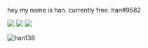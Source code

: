hey my name is han.
currently free.
han#9582

![](https://raw.githubusercontent.com/han138/github-profile-summary/master/profile-summary-card-output/dracula/0-profile-details.svg)
![](https://raw.githubusercontent.com/han138/github-profile-summary/master/profile-summary-card-output/dracula/3-stats.svg)
![](https://raw.githubusercontent.com/han138/github-profile-summary/master/profile-summary-card-output/dracula/2-most-commit-language.svg)


<p> <img src="https://komarev.com/ghpvc/?username=han138&color=ff69b4" alt="han138" /> </p>
